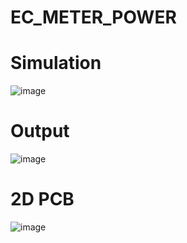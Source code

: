 # EC_METER_POWER
# Simulation 
![image](https://github.com/user-attachments/assets/ae85d0e1-adc7-45eb-a392-1aaed60155cc)
# Output 
![image](https://github.com/user-attachments/assets/8b3b2b1e-53c3-415c-835e-249586714315)
# 2D PCB 
![image](https://github.com/user-attachments/assets/e1926703-9c41-4179-8182-51a1f2662cd9)


